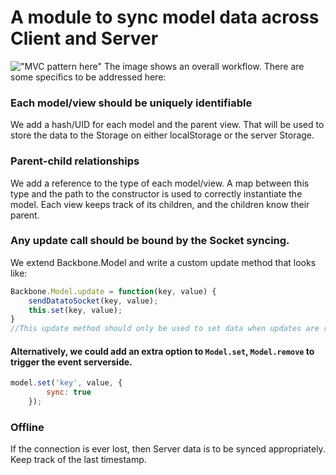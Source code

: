 # A module to sync model data across Client and Server
!["MVC pattern here"](http://addyosmani.github.io/backbone-fundamentals/img/backbone_mvc.png)
The image shows an overall workflow. There are some specifics to be addressed here:

### Each model/view should be uniquely identifiable
We add a hash/UID for each model and the parent view. That will be used to store the data to the Storage on either localStorage or the server Storage. 

### Parent-child relationships
We add a reference to the type of each model/view. A map between this type and the path to the constructor is used to correctly instantiate the model. 
Each view keeps track of its children, and the children know their parent. 

### Any update call should be bound by the Socket syncing. 
We extend Backbone.Model and write a custom update method that looks like:
``` javascript
Backbone.Model.update = function(key, value) {
    sendDatatoSocket(key, value);
    this.set(key, value);
}
//This update method should only be used to set data when updates are received from the UI. Use Backbone.Model.set inside the event triggers.
```
#### Alternatively, we could add an extra option  to `Model.set`, `Model.remove` to trigger the event serverside. 
```javascript
model.set('key', value, {
        sync: true
    });
```

### Offline
If the connection is ever lost, then Server data is to be synced appropriately. Keep track of the last timestamp. 
